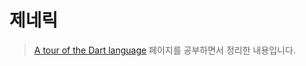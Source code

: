 # 제네릭

> [A tour of the Dart language](https://dart.dev/guides/language/language-tour) 페이지를 공부하면서 정리한 내용입니다.
